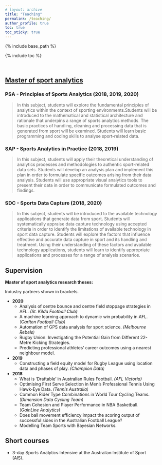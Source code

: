 ```yaml
---
# layout: archive
title: "Teaching"
permalink: /teaching/
author_profile: true
toc: true
toc_sticky: true
---
```

{% include base_path %}

{% include toc %}

<br>

## [Master of sport analytics](https://www.latrobe.edu.au/handbook/current/postgraduate/she/health-sciences/coursework/hmsa.htm)

### PSA - Principles of Sports Analytics (2018, 2019, 2020)

> In this subject, students will explore the fundamental principles of analytics within the context of sporting environments.Students will be introduced to the mathematical and statistical architecture and rationale that underpins a range of sports analytics methods.  The basic practices of handling, cleaning and processing data that is generated from sport will be examined.  Students will learn basic programming and coding skills to analyse sport-related data.

### SAP - Sports Analytics in Practice (2018, 2019)

> In this subject, students will apply their theoretical understanding of analytics processes and methodologies to authentic sport-related data sets.  Students will develop an analysis plan and implement this plan in order to formulate specific outcomes arising from their data analysis.  Students will use appropriate visual analytics tools to present their data in order to communicate formulated outcomes and findings.

### SDC - Sports Data Capture (2018, 2020)

> In this subject, students will be introduced to the available technology applications that generate data from sport.  Students will systematically appraise data capture technology using accepted criteria in order to identify the limitations of available technology in sport data capture.  Students will explore the factors that influence effective and accurate data capture in sport and its handling and treatment. Using their understanding of these factors and available technology applications, students will learn to identify appropriate applications and processes for a range of analysis scenarios.

## Supervision

**Master of sport analytics research theses:**

Industry partners shown in brackets.

* **2020**
  * Analysis of centre bounce and centre field stoppage strategies in AFL. *(St. Kilda Football Club)*
  * A machine learning approach to dynamic win probability in AFL. *(Carlton Football Club)*
  * Automation of GPS data analysis for sport science. *(Melbourne Rebels)*
  * Rugby Union: Investigating the Potential Gain from Different 22-Metre Kicking Strategies.
  * Predicting professional athletes’ career outcomes using a nearest neighbour model.
* **2019**
  * Constructing a field equity model for Rugby League using location data and phases of play. *(Champion Data)*
* **2018**
  * What is ‘Draftable’ in Australian Rules Football. *(AFL Victoria)*
  * Optimising First Serve Selection in Men’s Professional Tennis Using Hawk-Eye Data. *(Tennis Australia)*
  * Common Rider Type Combinations in World Tour Cycling Teams. *(Dimension Data Cycling Team)*
  * Team Cohesion and Player Performance in NBA Basketball. *(GainLine Analytics)*
  * Does ball movement efficiency impact the scoring output of successful sides in the Australian Football League?
  * Modelling Team Sports with Bayesian Networks.

## Short courses

* 3-day Sports Analytics Intensive at the Austrailan Institute of Sport (AIS).
